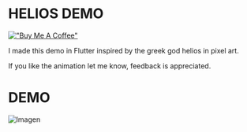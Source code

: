 # HELIOS DEMO

[!["Buy Me A Coffee"](https://www.buymeacoffee.com/assets/img/custom_images/orange_img.png)](https://www.buymeacoffee.com/victwise)

I made this demo in Flutter inspired by the greek god helios in pixel art.

If you like the animation let me know, feedback is appreciated.

# DEMO

![Imagen](/assets/videos/solar_clip.gif)
